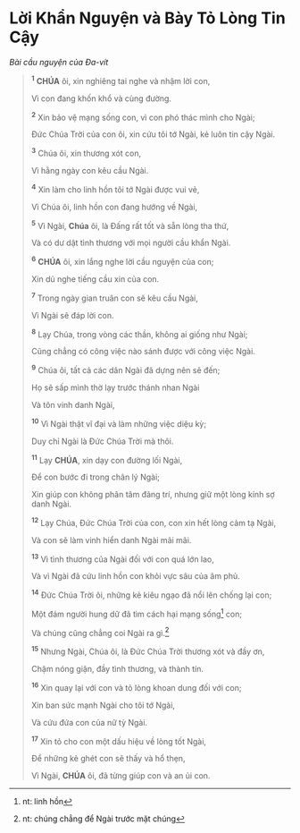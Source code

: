 # Lời Khẩn Nguyện và Bày Tỏ Lòng Tin Cậy
*Bài cầu nguyện của Đa-vít*

> <sup><b>1</b></sup> **CHÚA** ôi, xin nghiêng tai nghe và nhậm lời con,
>
> Vì con đang khốn khổ và cùng đường.
>
> <sup><b>2</b></sup> Xin bảo vệ mạng sống con, vì con phó thác mình cho Ngài;
>
> Đức Chúa Trời của con ôi, xin cứu tôi tớ Ngài, kẻ luôn tin cậy Ngài.
>
> <sup><b>3</b></sup> Chúa ôi, xin thương xót con,
>
> Vì hằng ngày con kêu cầu Ngài.
>
> <sup><b>4</b></sup> Xin làm cho linh hồn tôi tớ Ngài được vui vẻ,
>
> Vì Chúa ôi, linh hồn con đang hướng về Ngài,
>
> <sup><b>5</b></sup> Vì Ngài, **Chúa** ôi, là Đấng rất tốt và sẵn lòng tha thứ,
>
> Và có dư dật tình thương với mọi người cầu khẩn Ngài.
>
> <sup><b>6</b></sup> **CHÚA** ôi, xin lắng nghe lời cầu nguyện của con;
>
> Xin dủ nghe tiếng cầu xin của con.
>
> <sup><b>7</b></sup> Trong ngày gian truân con sẽ kêu cầu Ngài,
>
> Vì Ngài sẽ đáp lời con.
>
> <sup><b>8</b></sup> Lạy Chúa, trong vòng các thần, không ai giống như Ngài;
>
> Cũng chẳng có công việc nào sánh được với công việc Ngài.
>
> <sup><b>9</b></sup> Chúa ôi, tất cả các dân Ngài đã dựng nên sẽ đến;
>
> Họ sẽ sấp mình thờ lạy trước thánh nhan Ngài
>
> Và tôn vinh danh Ngài,
>
> <sup><b>10</b></sup> Vì Ngài thật vĩ đại và làm những việc diệu kỳ;
>
> Duy chỉ Ngài là Đức Chúa Trời mà thôi.
>
> <sup><b>11</b></sup> Lạy **CHÚA**, xin dạy con đường lối Ngài,
>
> Để con bước đi trong chân lý Ngài;
>
> Xin giúp con không phân tâm đãng trí, nhưng giữ một lòng kính sợ danh Ngài.
>
> <sup><b>12</b></sup> Lạy Chúa, Đức Chúa Trời của con, con xin hết lòng cảm tạ Ngài,
>
> Và con sẽ làm vinh hiển danh Ngài mãi mãi.
>
> <sup><b>13</b></sup> Vì tình thương của Ngài đối với con quá lớn lao,
>
> Và vì Ngài đã cứu linh hồn con khỏi vực sâu của âm phủ.
>
> <sup><b>14</b></sup> Đức Chúa Trời ôi, những kẻ kiêu ngạo đã nổi lên chống lại con;
>
> Một đám người hung dữ đã tìm cách hại mạng sống[^1-6d411fa4-d90b-446e-a193-d364607a55fe] con;
>
> Và chúng cũng chẳng coi Ngài ra gì.[^2-6d411fa4-d90b-446e-a193-d364607a55fe]
>
> <sup><b>15</b></sup> Nhưng Ngài, Chúa ôi, là Đức Chúa Trời thương xót và đầy ơn,
>
> Chậm nóng giận, đầy tình thương, và thành tín.
>
> <sup><b>16</b></sup> Xin quay lại với con và tỏ lòng khoan dung đối với con;
>
> Xin ban sức mạnh Ngài cho tôi tớ Ngài,
>
> Và cứu đứa con của nữ tỳ Ngài.
>
> <sup><b>17</b></sup> Xin tỏ cho con một dấu hiệu về lòng tốt Ngài,
>
> Để những kẻ ghét con sẽ thấy và hổ thẹn,
>
> Vì Ngài, **CHÚA** ôi, đã từng giúp con và an ủi con.

[^1-6d411fa4-d90b-446e-a193-d364607a55fe]: nt: linh hồn
[^2-6d411fa4-d90b-446e-a193-d364607a55fe]: nt: chúng chẳng để Ngài trước mặt chúng